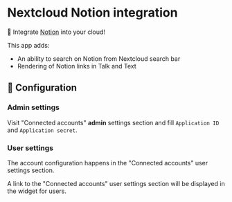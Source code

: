 # Nextcloud Notion integration

📝 Integrate [Notion](https://www.notion.so) into your cloud!

This app adds:

* An ability to search on Notion from Nextcloud search bar
* Rendering of Notion links in Talk and Text

## 🔧 Configuration

### Admin settings

Visit "Connected accounts" **admin** settings section and fill `Application ID` and `Application secret`.

### User settings

The account configuration happens in the "Connected accounts" user settings section.

A link to the "Connected accounts" user settings section will be displayed in the widget for users.
